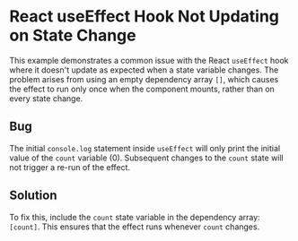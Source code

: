 # React useEffect Hook Not Updating on State Change

This example demonstrates a common issue with the React `useEffect` hook where it doesn't update as expected when a state variable changes. The problem arises from using an empty dependency array `[]`, which causes the effect to run only once when the component mounts, rather than on every state change.

## Bug
The initial `console.log` statement inside `useEffect` will only print the initial value of the `count` variable (0). Subsequent changes to the `count` state will not trigger a re-run of the effect.

## Solution
To fix this, include the `count` state variable in the dependency array: `[count]`.  This ensures that the effect runs whenever `count` changes.